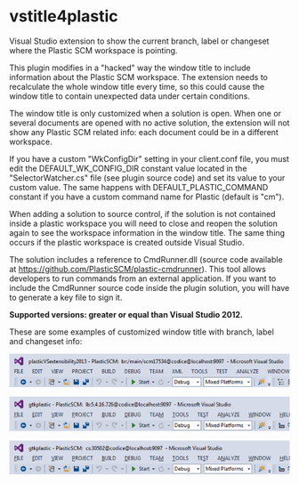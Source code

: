 # vstitle4plastic

Visual Studio extension to show the current branch, label or changeset where the Plastic SCM workspace is pointing.

This plugin modifies in a "hacked" way the window title to include information about the Plastic SCM workspace. The extension needs to recalculate the whole window title every time, so this could cause the window title to contain unexpected data under certain conditions.

The window title is only customized when a solution is open. When one or several documents are opened with no active solution, the extension will not show any Plastic SCM related info: each document could be in a different workspace.

If you have a custom "WkConfigDir" setting in your client.conf file, you must edit the DEFAULT_WK_CONFIG_DIR constant value located in the "SelectorWatcher.cs" file (see plugin source code) and set its value to your custom value. The same happens with DEFAULT_PLASTIC_COMMAND constant if you have a custom command name for Plastic (default is "cm").

When adding a solution to source control, if the solution is not contained inside a plastic workspace you will need to close and reopen the solution again to see the workspace information in the window title. The same thing occurs if the plastic workspace is created outside Visual Studio.

The solution includes a reference to CmdRunner.dll (source code available at https://github.com/PlasticSCM/plastic-cmdrunner). This tool allows developers to run commands from an external application. If you want to include the CmdRunner source code inside the plugin solution, you will have to generate a key file to sign it. 

**Supported versions: greater or equal than Visual Studio 2012.**

These are some examples of customized window title with branch, label and changeset info:

![Window title with branch info](screenshots/branchTitle.png)

![Window title with label info](screenshots/labelTitle.png)

![Window title with changeset info](screenshots/changesetTitle.png)


